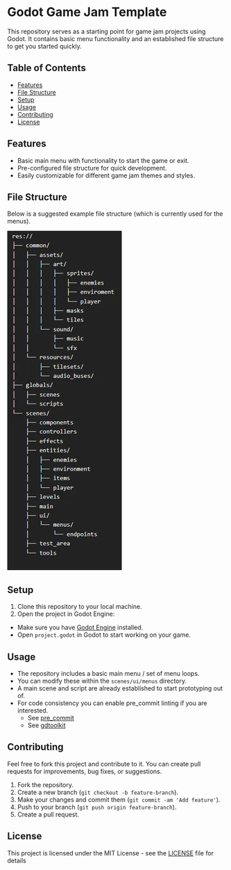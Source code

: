 # Godot Game Jam Template

This repository serves as a starting point for game jam projects using Godot. It contains basic menu functionality and an established file structure to get you started quickly.

## Table of Contents
- [Features](#features)
- [File Structure](#file-structure)
- [Setup](#setup)
- [Usage](#usage)
- [Contributing](#contributing)
- [License](#license)

## Features
- Basic main menu with functionality to start the game or exit.
- Pre-configured file structure for quick development.
- Easily customizable for different game jam themes and styles.

## File Structure

Below is a suggested example file structure (which is currently used for the menus).

![alt text](common/assets/sprites/image.png)

## Setup

1. Clone this repository to your local machine.
2. Open the project in Godot Engine:
- Make sure you have [Godot Engine](https://godotengine.org/download) installed.
- Open `project.godot` in Godot to start working on your game.

## Usage

- The repository includes a basic main menu / set of menu loops.
- You can modify these within the `scenes/ui/menus` directory.
- A main scene and script are already established to start prototyping out of.
- For code consistency you can enable pre_commit linting if you are interested.
    - See [pre_commit](https://pre-commit.com/)
    - See [gdtoolkit](https://github.com/Scony/godot-gdscript-toolkit/tree/master)

## Contributing

Feel free to fork this project and contribute to it. You can create pull requests for improvements, bug fixes, or suggestions.

1. Fork the repository.
2. Create a new branch (`git checkout -b feature-branch`).
3. Make your changes and commit them (`git commit -am 'Add feature'`).
4. Push to your branch (`git push origin feature-branch`).
5. Create a pull request.

## License

This project is licensed under the MIT License - see the [LICENSE](LICENSE) file for details